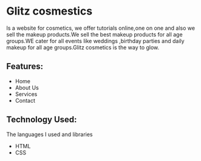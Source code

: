 # Glitz cosmestics
Is a website for cosmetics, we offer tutorials online,one on one and also we sell the makeup products.We sell the best makeup products for all age groups.WE cater for all events like weddings ,birthday parties and daily makeup for all age groups.Glitz cosmetics is the way to glow.

## Features:
* Home
* About Us
* Services
* Contact 

## Technology Used:
The languages I used and libraries

* HTML
* CSS